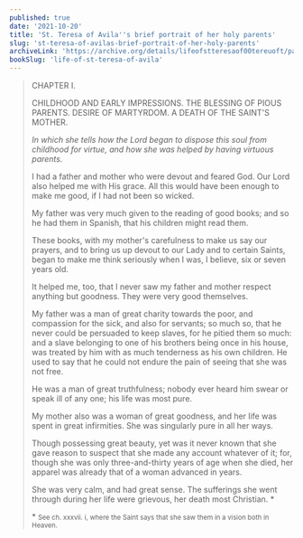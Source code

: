 ```yaml
---
published: true
date: '2021-10-20'
title: 'St. Teresa of Avila''s brief portrait of her holy parents'
slug: 'st-teresa-of-avilas-brief-portrait-of-her-holy-parents'
archiveLink: 'https://archive.org/details/lifeofstteresaof00tereuoft/page/2?view=theater'
bookSlug: 'life-of-st-teresa-of-avila'
---
```


> CHAPTER I.
>
> CHILDHOOD AND EARLY IMPRESSIONS. THE BLESSING OF PIOUS PARENTS. DESIRE OF MARTYRDOM. A DEATH OF THE SAINT'S MOTHER.
>
> *In which she tells how the Lord began to dispose this soul from childhood for virtue, and how she was helped by having virtuous parents.*
>
> I had a father and mother who were devout and feared God. Our Lord also helped me with His grace. All this would have been enough to make me good, if I had not been so wicked.
>
> My father was very much given to the reading of good books; and so he had them in Spanish, that his children might read them.
>
> These books, with my mother's carefulness to make us say our prayers, and to bring us up devout to our Lady and to certain Saints, began to make me think seriously when I was, I believe, six or seven years old.
>
> It helped me, too, that I never saw my father and mother respect anything but goodness. They were very good themselves.
>
> My father was a man of great charity towards the poor, and compassion for the sick, and also for servants; so much so, that he never could be persuaded to keep slaves, for he pitied them so much: and a slave belonging to one of his brothers being once in his house, was treated by him with as much tenderness as his own children. He used to say that he could not endure the pain of seeing that she was not free.
>
> He was a man of great truthfulness; nobody ever heard him swear or speak ill of any one; his life was most pure.
>
> My mother also was a woman of great goodness, and her life was spent in great infirmities. She was singularly pure in all her ways.
>
> Though possessing great beauty, yet was it never known that she gave reason to suspect that she made any account whatever of it; for, though she was only three-and-thirty years of age when she died, her apparel was already that of a woman advanced in years.
>
> She was very calm, and had great sense. The sufferings she went through during her life were grievous, her death most Christian. \*
>
> \* <small>See ch. xxxvii. i, where the Saint says that she saw them in a vision both in Heaven.</small>
